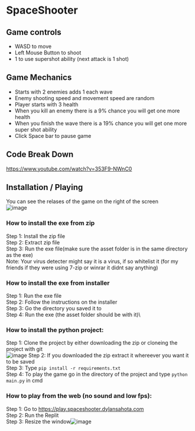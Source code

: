 # SpaceShooter

## Game controls

- WASD to move
- Left Mouse Button to shoot
- 1 to use supershot ability (next attack is 1 shot)

## Game Mechanics

- Starts with 2 enemies adds 1 each wave
- Enemy shooting speed and movement speed are random
- Player starts with 3 health
- When you kill an enemy there is a 9% chance you will get one more health
- When you finish the wave there is a 19% chance you will get one more super shot ability
- Click Space bar to pause game


## Code Break Down

https://www.youtube.com/watch?v=353F9-NWnC0

## Installation / Playing

You can see the relases of the game on the right of the screen\
![image](https://user-images.githubusercontent.com/76439712/149391812-341f124d-f11e-4912-8677-6dd1e1b0f3f8.png)

### **How to install the exe from zip**

Step 1: Install the zip file\
Step 2: Extract zip file\
Step 3: Run the exe file(make sure the asset folder is in the same directory as the exe)\
Note: Your virus detecter might say it is a virus, if so whitelist it (for my friends if they were using 7-zip or winrar it didnt say anything)

### **How to install the exe from installer**

Step 1: Run the exe file\
Step 2: Follow the instructions on the installer\
Step 3: Go the directory you saved it to\
Step 4: Run the exe (the asset folder should be with it)\

### **How to install the python project**:

Step 1: Clone the project by either downloading the zip or cloneing the project with git\
![image](https://user-images.githubusercontent.com/76439712/148811525-093697d1-0005-48a2-9554-3ab65c30a7a2.png)
Step 2: If you downloaded the zip extract it whereever you want it to be saved\
Step 3: Type ```pip install -r requirements.txt```\
Step 4: To play the game go in the directory of the project and type ```python main.py``` in cmd


### **How to play from the web (no sound and low fps)**:

Step 1: Go to https://play.spaceshooter.dylansahota.com \
Step 2: Run the Replit\
Step 3: Resize the window![image](https://user-images.githubusercontent.com/76439712/148819398-696a3508-e7cc-4773-9f53-c1bbdb3690b8.png)
